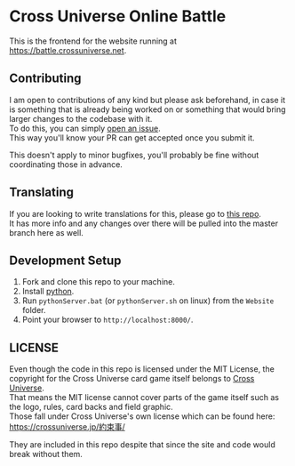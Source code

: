 # Cross Universe Online Battle
This is the frontend for the website running at https://battle.crossuniverse.net.

## Contributing
I am open to contributions of any kind but please ask beforehand, in case it is something that is already being worked on or something that would bring larger changes to the codebase with it.  
To do this, you can simply [open an issue](https://github.com/Psychpsyo/Cross-Universe-Online-Frontend/issues/new).  
This way you'll know your PR can get accepted once you submit it.  

This doesn't apply to minor bugfixes, you'll probably be fine without coordinating those in advance.

## Translating
If you are looking to write translations for this, please go to [this repo](https://github.com/Psychpsyo/Cross-Universe-Online-translations).  
It has more info and any changes over there will be pulled into the master branch here as well.

## Development Setup
1. Fork and clone this repo to your machine.
2. Install [python](https://www.python.org/downloads/).
3. Run `pythonServer.bat` (or `pythonServer.sh` on linux) from the `Website` folder.
4. Point your browser to `http://localhost:8000/`.

## LICENSE

Even though the code in this repo is licensed under the MIT License, the copyright for the Cross Universe card game itself belongs to [Cross Universe](https://crossuniverse.jp/).  
That means the MIT license cannot cover parts of the game itself such as the logo, rules, card backs and field graphic.  
Those fall under Cross Universe's own license which can be found here: https://crossuniverse.jp/約束事/

They are included in this repo despite that since the site and code would break without them.
